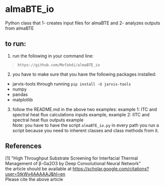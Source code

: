 # almaBTE_io
Python class that 1- creates input files for almaBTE and 2- analyzes outputs from almaBTE

## to run:
1. run the following in your command line:<br>
  > `https://github.com/Mofahdi/almaBTE_io`<br>
2. you have to make sure that you have the following packages installed:<br>
* jarvis-tools through running `pip install -U jarvis-tools`<br>
* numpy<br>
* pandas<br>
* matplotlib
3. follow the README.md in the above two examples: example 1: ITC and spectral heat flux calculations inputs example, example 2: IITC and spectral heat flux outputs example
  <br>Note: you have to have the script `almaBTE_io.py` in every path you run a script because you need to inherent classes and class methods from it.
## References
[1] "High Throughput Substrate Screening for Interfacial Thermal Management of β-Ga2O3 by Deep Convolutional Neural Network"
<br>the article should be available at https://scholar.google.com/citations?user=5tkWy4AAAAAJ&hl=en
<br>Please cite the above article

